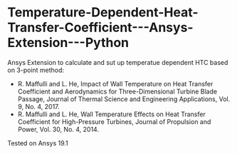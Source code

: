 # Temperature-Dependent-Heat-Transfer-Coefficient---Ansys-Extension---Python

Ansys Extension to calculate and sut up temperatue dependent HTC based on 3-point method:
- R. Maffulli and L. He, Impact of Wall Temperature on Heat Transfer Coefficient and Aerodynamics for Three-Dimensional Turbine Blade Passage, Journal of Thermal Science and Engineering Applications, Vol. 9, No. 4, 2017.
- R. Maffulli and L. He, Wall Temperature Effects on Heat Transfer Coefficient for High-Pressure Turbines, Journal of Propulsion and Power, Vol. 30, No. 4, 2014.

Tested on Ansys 19.1
